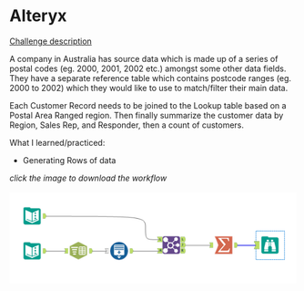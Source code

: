 # Alteryx

[Challenge description](https://community.alteryx.com/t5/Weekly-Challenges/Challenge-1-Join-to-Range/m-p/36621/highlight/true#M25)

A company in Australia has source data which is made up of a series of postal codes (eg. 2000, 2001, 2002 etc.) amongst some other data fields. They have a separate reference table which contains postcode ranges (eg. 2000 to 2002) which they would like to use to match/filter their main data.

Each Customer Record needs to be joined to the Lookup table based on a Postal Area Ranged region. Then finally summarize the customer data by Region, Sales Rep, and Responder, then a count of customers.

What I learned/practiced:
* Generating Rows of data

<i>click the image to download the workflow</i><br>
<br>
<a href="challenge_1_solution.yxzp">
<img src="Alteryx Challenge 1.png?raw=true" alt="Alteryx workflow">
</a>
